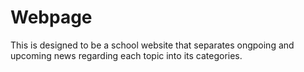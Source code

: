 # Webpage
This is designed to be a school website that separates ongpoing and upcoming news regarding each topic into its categories. 
